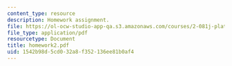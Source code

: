 ```yaml
---
content_type: resource
description: Homework assignment.
file: https://ol-ocw-studio-app-qa.s3.amazonaws.com/courses/2-081j-plates-and-shells-spring-2007/1542b98d5cd032a8f352136ee81b0af4_homework2.pdf
file_type: application/pdf
resourcetype: Document
title: homework2.pdf
uid: 1542b98d-5cd0-32a8-f352-136ee81b0af4
---
```

